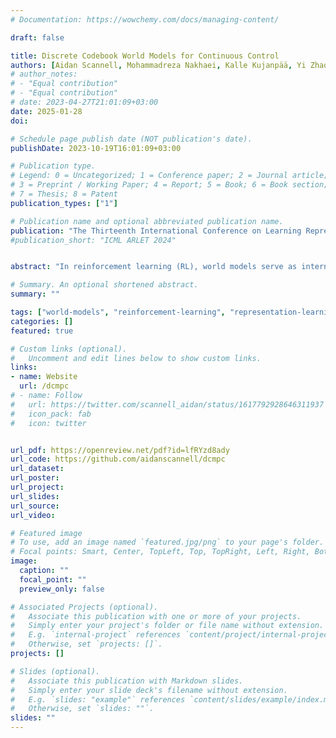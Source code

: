 ```yaml
---
# Documentation: https://wowchemy.com/docs/managing-content/

draft: false

title: Discrete Codebook World Models for Continuous Control
authors: [Aidan Scannell, Mohammadreza Nakhaei, Kalle Kujanpää, Yi Zhao, Kevin Luck, Arno Solin, Joni Pajarinen]
# author_notes:
# - "Equal contribution"
# - "Equal contribution"
# date: 2023-04-27T21:01:09+03:00
date: 2025-01-28
doi: 

# Schedule page publish date (NOT publication's date).
publishDate: 2023-10-19T16:01:09+03:00

# Publication type.
# Legend: 0 = Uncategorized; 1 = Conference paper; 2 = Journal article;
# 3 = Preprint / Working Paper; 4 = Report; 5 = Book; 6 = Book section;
# 7 = Thesis; 8 = Patent
publication_types: ["1"]

# Publication name and optional abbreviated publication name.
publication: "The Thirteenth International Conference on Learning Representations (ICLR)"
#publication_short: "ICML ARLET 2024"


abstract: "In reinforcement learning (RL), world models serve as internal simulators, enabling agents to predict environment dynamics and future outcomes in order to make informed decisions. While previous approaches leveraging discrete latent spaces, such as DreamerV3, have achieved strong performance in discrete action environments, they are typically outperformed in continuous control tasks by models with continuous latent spaces, like TD-MPC2. This paper explores the use of discrete latent spaces for continuous control with world models. Specifically, we demonstrate that quantized discrete codebook encodings are more effective representations for continuous control, compared to alternative encodings, such as one-hot and label-based encodings. Based on these insights, we introduce DCWM: Discrete Codebook World Model, a model-based RL method which surpasses recent state-of-the-art algorithms, including TD-MPC2 and DreamerV3, on continuous control benchmarks."

# Summary. An optional shortened abstract.
summary: ""

tags: ["world-models", "reinforcement-learning", "representation-learning", "self-supervised-learning", "continuous-control"]
categories: []
featured: true

# Custom links (optional).
#   Uncomment and edit lines below to show custom links.
links:
- name: Website
  url: /dcmpc
# - name: Follow
#   url: https://twitter.com/scannell_aidan/status/1617792928646311937
#   icon_pack: fab
#   icon: twitter


url_pdf: https://openreview.net/pdf?id=lfRYzd8ady
url_code: https://github.com/aidanscannell/dcmpc
url_dataset:
url_poster: 
url_project:
url_slides:
url_source: 
url_video:

# Featured image
# To use, add an image named `featured.jpg/png` to your page's folder. 
# Focal points: Smart, Center, TopLeft, Top, TopRight, Left, Right, BottomLeft, Bottom, BottomRight.
image:
  caption: ""
  focal_point: ""
  preview_only: false

# Associated Projects (optional).
#   Associate this publication with one or more of your projects.
#   Simply enter your project's folder or file name without extension.
#   E.g. `internal-project` references `content/project/internal-project/index.md`.
#   Otherwise, set `projects: []`.
projects: []

# Slides (optional).
#   Associate this publication with Markdown slides.
#   Simply enter your slide deck's filename without extension.
#   E.g. `slides: "example"` references `content/slides/example/index.md`.
#   Otherwise, set `slides: ""`.
slides: ""
---
```

